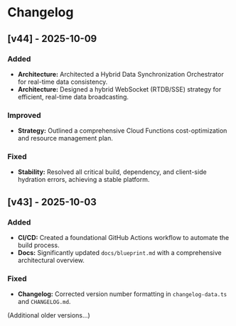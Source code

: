 # Changelog

## [v44] - 2025-10-09
### Added
- **Architecture:** Architected a Hybrid Data Synchronization Orchestrator for real-time data consistency.
- **Architecture:** Designed a hybrid WebSocket (RTDB/SSE) strategy for efficient, real-time data broadcasting.
### Improved
- **Strategy:** Outlined a comprehensive Cloud Functions cost-optimization and resource management plan.
### Fixed
- **Stability:** Resolved all critical build, dependency, and client-side hydration errors, achieving a stable platform.

## [v43] - 2025-10-03
### Added
- **CI/CD:** Created a foundational GitHub Actions workflow to automate the build process.
- **Docs:** Significantly updated `docs/blueprint.md` with a comprehensive architectural overview.
### Fixed
- **Changelog:** Corrected version number formatting in `changelog-data.ts` and `CHANGELOG.md`.

(Additional older versions...)
